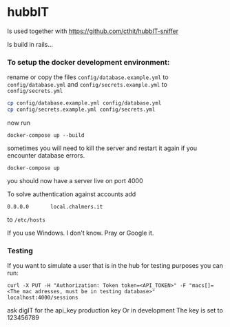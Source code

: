 hubbIT
======
Is used together with https://github.com/cthit/hubbIT-sniffer

Is build in rails...

### To setup the docker development environment:

rename or copy the files `config/database.example.yml` to `config/database.yml` and `config/secrets.example.yml` to `config/secrets.yml`

``` bash
cp config/database.example.yml config/database.yml
cp config/secrets.example.yml config/secrets.yml
```

now run
```
docker-compose up --build
```

sometimes you will need to kill the server and restart it again if you encounter database errors.

```
docker-compose up
```

you should now have a server live on port 4000

To solve authentication against accounts add

```
0.0.0.0       local.chalmers.it
```
to `/etc/hosts`

If you use Windows. I don't know. Pray or Google it.

### Testing ###
If you want to simulate a user that is in the hub for testing purposes you can run:
```
curl -X PUT -H "Authorization: Token token=<API_TOKEN>" -F "macs[]=<The mac adresses, must be in testing database>" localhost:4000/sessions
```
ask digIT for the api_key production key
Or in development The key is set to 123456789

